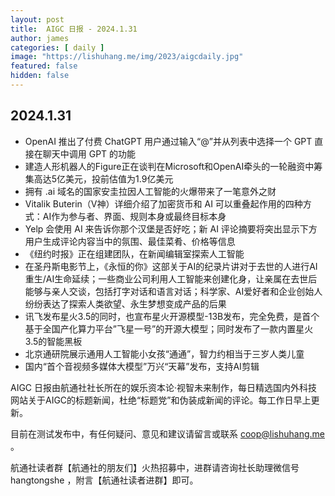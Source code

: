 ```yaml
---
layout: post
title:  AIGC 日报 - 2024.1.31
author: james
categories: [ daily ]
image: "https://lishuhang.me/img/2023/aigcdaily.jpg"
featured: false
hidden: false
---
```


## 2024.1.31

- OpenAI 推出了付费 ChatGPT 用户通过输入“@”并从列表中选择一个 GPT 直接在聊天中调用 GPT 的功能
- 建造人形机器人的Figure正在谈判在Microsoft和OpenAI牵头的一轮融资中筹集高达5亿美元，投前估值为1.9亿美元
- 拥有 .ai 域名的国家安圭拉因人工智能的火爆带来了一笔意外之财
- Vitalik Buterin（V神）详细介绍了加密货币和 AI 可以重叠起作用的四种方式：AI作为参与者、界面、规则本身或最终目标本身
- Yelp 会使用 AI 来告诉你那个汉堡是否好吃；新 AI 评论摘要将突出显示下方用户生成评论内容当中的氛围、最佳菜肴、价格等信息
- 《纽约时报》正在组建团队，在新闻编辑室探索人工智能
- 在圣丹斯电影节上，《永恒的你》这部关于AI的纪录片讲对于去世的人进行AI重生/AI生命延续；一些商业公司利用人工智能来创建化身，让亲属在去世后能够与亲人交谈，包括打字对话和语言对话；科学家、AI爱好者和企业创始人纷纷表达了探索人类欲望、永生梦想变成产品的后果
- 讯飞发布星火3.5的同时，也宣布星火开源模型-13B发布，完全免费，是首个基于全国产化算力平台”飞星一号”的开源大模型；同时发布了一款内置星火3.5的智能黑板
- 北京通研院展示通用人工智能小女孩“通通”，智力约相当于三岁人类儿童
- 国内“首个音视频多媒体大模型”万兴“天幕”发布，支持AI剪辑

AIGC 日报由航通社社长所在的娱乐资本论·视智未来制作，每日精选国内外科技网站关于AIGC的标题新闻，杜绝“标题党”和伪装成新闻的评论。每工作日早上更新。

目前在测试发布中，有任何疑问、意见和建议请留言或联系 coop@lishuhang.me 。

航通社读者群【航通社的朋友们】火热招募中，进群请咨询社长助理微信号 hangtongshe ，附言【航通社读者进群】即可。
